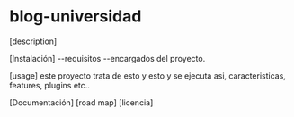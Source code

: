 # blog-universidad
[description]

[Instalación]
--requisitos
--encargados del proyecto.


[usage]
este proyecto trata de esto y esto y se ejecuta asi, caracteristicas, features, plugins etc..

[Documentación]
[road map]
[licencia]

